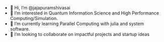 - 👋 Hi, I’m @jajapuramshivasai
- 👀 I’m interested in Quantum Information Science and High Performance Computing/Simulation. 
- 🌱 I’m currently learning Parallel Computing with julia and system software.
- 💞️ I’m looking to collaborate on impactful projects and startup ideas


<!---
jajapuramshivasai/jajapuramshivasai is a ✨ special ✨ repository because its `README.md` (this file) appears on your GitHub profile.
You can click the Preview link to take a look at your changes.
--->
